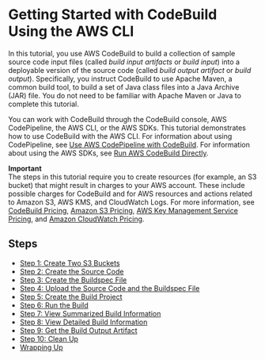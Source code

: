 # Getting Started with CodeBuild Using the AWS CLI<a name="getting-started-cli"></a>

In this tutorial, you use AWS CodeBuild to build a collection of sample source code input files \(called *build input artifacts* or *build input*\) into a deployable version of the source code \(called *build output artifact* or *build output*\)\. Specifically, you instruct CodeBuild to use Apache Maven, a common build tool, to build a set of Java class files into a Java Archive \(JAR\) file\. You do not need to be familiar with Apache Maven or Java to complete this tutorial\.

You can work with CodeBuild through the CodeBuild console, AWS CodePipeline, the AWS CLI, or the AWS SDKs\. This tutorial demonstrates how to use CodeBuild with the AWS CLI\. For information about using CodePipeline, see [Use AWS CodePipeline with CodeBuild](how-to-create-pipeline.md)\. For information about using the AWS SDKs, see [Run AWS CodeBuild Directly](how-to-run.md)\. 

**Important**  
The steps in this tutorial require you to create resources \(for example, an S3 bucket\) that might result in charges to your AWS account\. These include possible charges for CodeBuild and for AWS resources and actions related to Amazon S3, AWS KMS, and CloudWatch Logs\. For more information, see [CodeBuild Pricing](http://aws.amazon.com/codebuild/pricing), [Amazon S3 Pricing](http://aws.amazon.com/s3/pricing), [AWS Key Management Service Pricing](http://aws.amazon.com/kms/pricing), and [Amazon CloudWatch Pricing](http://aws.amazon.com/cloudwatch/pricing)\.

## Steps<a name="getting-started-cli-steps"></a>
+ [Step 1: Create Two S3 Buckets](getting-started-cli-input-bucket.md)
+ [Step 2: Create the Source Code](getting-started-cli-create-source-code.md)
+ [Step 3: Create the Buildspec File](getting-started-cli-create-build-spec.md)
+ [Step 4: Upload the Source Code and the Buildspec File](getting-started-cli-upload-source-code.md)
+ [Step 5: Create the Build Project](getting-started-cli-create-build-project.md)
+ [Step 6: Run the Build](getting-started-cli-run-build.md)
+ [Step 7: View Summarized Build Information](getting-started-cli-monitor-build.md)
+ [Step 8: View Detailed Build Information](getting-started-cli-build-log.md)
+ [Step 9: Get the Build Output Artifact](getting-started-cli-output.md)
+ [Step 10: Clean Up](getting-started-cli-clean-up.md)
+ [Wrapping Up](getting-started-cli-next-steps.md)